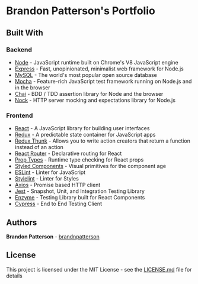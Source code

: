 # Brandon Patterson's Portfolio

## Built With

### Backend

- [Node](https://nodejs.org/) - JavaScript runtime built on Chrome's V8 JavaScript engine
- [Express](https://expressjs.com/) - Fast, unopinionated, minimalist web framework for Node.js
- [MySQL](https://www.mysql.com/) - The world's most popular open source database
- [Mocha](https://mochajs.org/) - Feature-rich JavaScript test framework running on Node.js and in the browser
- [Chai](https://www.mysql.com/) - BDD / TDD assertion library for Node and the browser
- [Nock](https://www.mysql.com/) - HTTP server mocking and expectations library for Node.js

### Frontend

- [React](https://reactjs.org/) - A JavaScript library for building user interfaces
- [Redux](https://redux.js.org/) - A predictable state container for JavaScript apps
- [Redux Thunk](https://github.com/reduxjs/redux-thunk/) - Allows you to write action creators that return a function instead of an action
- [React Router](https://reacttraining.com/react-router/) - Declarative routing for React
- [Prop Types](https://github.com/facebook/prop-types/) - Runtime type checking for React props
- [Styled Components](https://www.styled-components.com/) - Visual primitives for the component age
- [ESLint](https://stylelint.io/) - Linter for JavaScript
- [Stylelint](https://stylelint.io/) - Linter for Styles
- [Axios](https://github.com/axios/axios/) - Promise based HTTP client
- [Jest](https://jestjs.io/) - Snapshot, Unit, and Integration Testing Library
- [Enzyme](https://airbnb.io/enzyme/) - Testing Library built for React Components
- [Cypress](https://www.cypress.io/) - End to End Testing Client

## Authors

**Brandon Patterson** - [brandnpatterson](https://github.com/brandnpatterson)

## License

This project is licensed under the MIT License - see the [LICENSE.md](LICENSE.md) file for details
